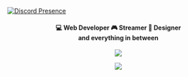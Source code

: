 
[![Discord Presence](https://lanyard.cnrad.dev/api/879740287801495572)](https://discord.com/users/879740287801495572)


<p>
<p align="center">
	<h4 align="center">
    💻 Web Developer 
    🎮 Streamer  
    📏 Designer <br>
	and everything in between
	</h4>
</p>
<p align="center">
    <img  src="https://github-readme-stats.vercel.app/api?username=corekerimy&theme=github_dark&hide_border=true" />
</p>
<p align="center">
	<img  src="http://github-readme-streak-stats.herokuapp.com?user=corekerimy&theme=github-dark&date_format=j%2Fn%5B%2FY%5D&border=DDDDDD00"/>
</p>
